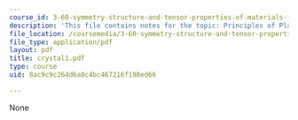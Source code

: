 ```yaml
---
course_id: 3-60-symmetry-structure-and-tensor-properties-of-materials-fall-2005
description: 'This file contains notes for the topic: Principles of Plane Group Derivation.'
file_location: /coursemedia/3-60-symmetry-structure-and-tensor-properties-of-materials-fall-2005/8ac9c9c264d6a0c4bc467216f198ed66_crystal1.pdf
file_type: application/pdf
layout: pdf
title: crystal1.pdf
type: course
uid: 8ac9c9c264d6a0c4bc467216f198ed66

---
```

None